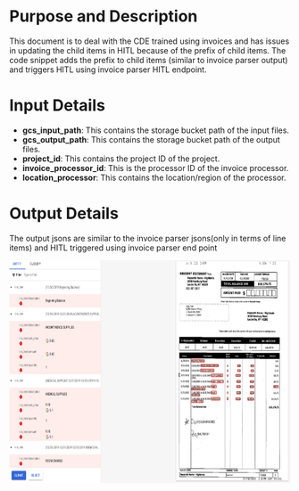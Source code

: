 # Purpose and Description

This document is to deal with the CDE trained using invoices and has issues in updating the child items in HITL because of the prefix of child items. The code snippet adds the prefix to child items (similar to invoice parser output) and triggers HITL using invoice parser HITL endpoint.

# Input Details 

* **gcs_input_path**: This contains the storage bucket path of the input files.        
* **gcs_output_path**: This contains the storage bucket path of the output files.                  
* **project_id**: This contains the project ID of the project.               
* **invoice_processor_id**: This is the processor ID of the invoice processor.                  
* **location_processor**: This contains the location/region of the processor.  

# Output Details

The output jsons are similar to the invoice parser jsons(only in terms of line items) and HITL triggered using invoice parser end point

<img src="./Images/HITL_output_1.png" width=800 height=400 ></img>